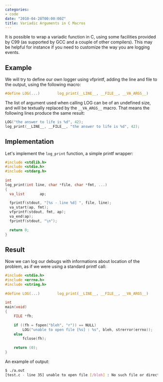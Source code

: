 ```yaml
---
categories:
- code
date: "2010-04-28T00:00:00Z"
title: Variadic Arguments in C Macros
---
```


It is possible to wrap a variadic function in C, using some facilities
provided by C99 (as supported by GCC and a couple of other
compilers). This may be helpful for instance if you need to customize
the way you are logging events.

## Example

We will try to define our own logger using vfprintf, adding the line
and file to the output, using the following macro:

```c
#define LOG(...)        log_print(__LINE__, __FILE__, __VA_ARGS__)
```

The list of argument used when calling LOG can be of an undefined
size, and will be textually replaced by the `__VA_ARGS__` macro. That
means the following lines produce the same result:

```c
LOG("the answer to life is %d", 42);
log_print(__LINE__, __FILE__, "the answer to life is %d", 42);
```

## Implementation

Let's implement the `log_print` function, a simple printf wrapper:

```c
#include <stdlib.h>
#include <stdio.h>
#include <stdarg.h>
 
int
log_print(int line, char *file, char *fmt, ...)
{
  va_list       ap;
 
  fprintf(stdout, "[%s - line %d] ", file, line);
  va_start(ap, fmt);
  vfprintf(stdout, fmt, ap);
  va_end(ap);
  fprintf(stdout, "\n");
 
  return 0;
}
```

## Result

Now we can log our debugs with informations about location of the
problem, as if we were using a standard printf call:

```c
#include <stdio.h>
#include <errno.h>
#include <string.h>
 
#define LOG(...)        log_print(__LINE__, __FILE__, __VA_ARGS__)
 
int
main(void)
{
    FILE *fh;
 
    if ((fh = fopen("bleh", "r")) == NULL)
        LOG("unable to open file [%s] : %s", bleh, strerror(errno));
    else
        fclose(fh);
 
    return (0);
}
```

An example of output:

```bash
$ ./a.out 
[test.c - line 35] unable to open file [/bleh] : No such file or directory
```
